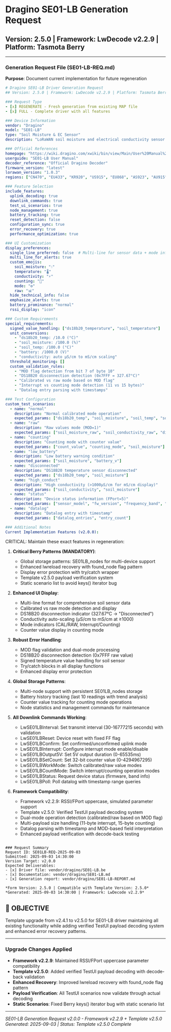 # Dragino SE01-LB Generation Request
## Version: 2.5.0 | Framework: LwDecode v2.2.9 | Platform: Tasmota Berry

---

### Generation Request File (SE01-LB-REQ.md)

**Purpose**: Document current implementation for future regeneration

```yaml
# Dragino SE01-LB Driver Generation Request
## Version: 2.5.0 | Framework: LwDecode v2.2.9 | Platform: Tasmota Berry

### Request Type
- [x] REGENERATE - Fresh generation from existing MAP file
- [x] FULL - Complete driver with all features

### Device Information
vendor: "Dragino"
model: "SE01-LB"
type: "Soil Moisture & EC Sensor"
description: "LoRaWAN soil moisture and electrical conductivity sensor with DS18B20 external temperature, calibrated/raw modes, and interrupt/counting operation"

### Official References
homepage: "https://wiki.dragino.com/xwiki/bin/view/Main/User%20Manual%20for%20LoRaWAN%20End%20Nodes/SE01-LB_LoRaWAN_Soil%20Moisture%26EC_Sensor_User_Manual/"
userguide: "SE01-LB User Manual"
decoder_reference: "Official Dragino Decoder"
firmware_version: "latest"
lorawan_version: "1.0.3"
regions: ["CN470", "EU433", "KR920", "US915", "EU868", "AS923", "AU915", "IN865"]

### Feature Selection
include_features:
  uplink_decoding: true
  downlink_commands: true
  test_ui_scenarios: true
  node_management: true
  battery_tracking: true
  reset_detection: false
  configuration_sync: true
  error_recovery: true
  performance_optimization: true

### UI Customization
display_preferences:
  single_line_preferred: false  # Multi-line for sensor data + mode info
  multi_line_for_alerts: true
  custom_emojis: 
    soil_moisture: "💧"
    temperature: "🌡️"
    conductivity: "⚡"
    counting: "🔢"
    mode: "⚙️"
    raw: "📊"
  hide_technical_info: false
  emphasize_alerts: true
  battery_prominance: "normal"
  rssi_display: "icon"

### Custom Requirements
special_requirements:
  signed_value_handling: ["ds18b20_temperature", "soil_temperature"]
  unit_conversions: 
    - "ds18b20_temp: /10.0 (°C)"
    - "soil_moisture: /100.0 (%)"
    - "soil_temp: /100.0 (°C)"
    - "battery: /1000.0 (V)"
    - "conductivity: auto µS/cm to mS/cm scaling"
  threshold_monitoring: []
  custom_validation_rules:
    - "MOD flag detection from bit 7 of byte 10"
    - "DS18B20 disconnection detection (0x7FFF = 327.67°C)"
    - "Calibrated vs raw mode based on MOD flag"
    - "Interrupt vs counting mode detection (11 vs 15 bytes)"
    - "Datalog entry parsing with timestamps"

### Test Configuration
custom_test_scenarios:
  - name: "normal"
    description: "Normal calibrated mode operation"
    expected_params: ["ds18b20_temp", "soil_moisture", "soil_temp", "soil_conductivity", "battery_v"]
  - name: "raw"
    description: "Raw values mode (MOD=1)"
    expected_params: ["soil_moisture_raw", "soil_conductivity_raw", "dielectric_constant_raw", "work_mode"]
  - name: "counting"
    description: "Counting mode with counter value"
    expected_params: ["count_value", "counting_mode", "soil_moisture"]
  - name: "low_battery"
    description: "Low battery warning condition"
    expected_params: ["soil_moisture", "battery_v"]
  - name: "disconnected"
    description: "DS18B20 temperature sensor disconnected"
    expected_params: ["ds18b20_temp", "soil_moisture"]
  - name: "high_conduct"
    description: "High conductivity (>1000µS/cm for mS/cm display)"
    expected_params: ["soil_conductivity", "soil_moisture"]
  - name: "status"
    description: "Device status information (FPort=5)"
    expected_params: ["sensor_model", "fw_version", "frequency_band", "battery_v"]
  - name: "datalog"
    description: "Datalog entry with timestamp"
    expected_params: ["datalog_entries", "entry_count"]

### Additional Notes
Current Implementation Features (v2.0.0):
```
CRITICAL: Maintain these exact features in regeneration:

1. **Critical Berry Patterns (MANDATORY)**:
   - Global storage patterns: SE01LB_nodes for multi-device support
   - Enhanced lwreload recovery with found_node flag pattern
   - Display error protection with try/catch wrapper
   - Template v2.5.0 payload verification system
   - Static scenario list to avoid keys() iterator bug

2. **Enhanced UI Display**:
   - Multi-line format for comprehensive soil sensor data
   - Calibrated vs raw mode detection and display
   - DS18B20 disconnection indicator (327.67°C → "Disconnected")
   - Conductivity auto-scaling (µS/cm to mS/cm at ≥1000)
   - Mode indicators (CAL/RAW, Interrupt/Counting)
   - Counter value display in counting mode

3. **Robust Error Handling**:
   - MOD flag validation and dual-mode processing
   - DS18B20 disconnection detection (0x7FFF raw value)
   - Signed temperature value handling for soil sensor
   - Try/catch blocks in all display functions
   - Enhanced display error protection

4. **Global Storage Patterns**:
   - Multi-node support with persistent SE01LB_nodes storage
   - Battery history tracking (last 10 readings with trend analysis)
   - Counter value tracking for counting mode operations
   - Node statistics and management commands for maintenance

5. **All Downlink Commands Working**:
   - LwSE01LBInterval: Set transmit interval (30-16777215 seconds) with validation
   - LwSE01LBReset: Device reset with fixed FF flag
   - LwSE01LBConfirm: Set confirmed/unconfirmed uplink mode
   - LwSE01LBInterrupt: Configure interrupt mode enable/disable
   - LwSE01LBOutput5V: Set 5V output duration (0-65535ms)
   - LwSE01LBSetCount: Set 32-bit counter value (0-4294967295)
   - LwSE01LBWorkMode: Switch calibrated/raw value modes
   - LwSE01LBCountMode: Switch interrupt/counting operation modes
   - LwSE01LBStatus: Request device status (firmware, band info)
   - LwSE01LBPoll: Poll datalog with timestamp range queries

6. **Framework Compatibility**:
   - Framework v2.2.9: RSSI/FPort uppercase, simulated parameter support
   - Template v2.5.0: Verified TestUI payload decoding system
   - Dual-mode operation detection (calibrated/raw based on MOD flag)
   - Multi-payload size handling (11-byte interrupt, 15-byte counting)
   - Datalog parsing with timestamp and MOD-based field interpretation
   - Enhanced payload verification with decode-back testing
```

### Request Summary
Request ID: SE01LB-REQ-2025-09-03
Submitted: 2025-09-03 14:30:00
Version Target: v2.0.0
Expected Deliverables:
- [x] Driver file: vendor/dragino/SE01-LB.be
- [x] Documentation: vendor/dragino/SE01-LB.md
- [x] Generation report: vendor/dragino/SE01-LB-REPORT.md

*Form Version: 2.5.0 | Compatible with Template Version: 2.5.0*
*Generated: 2025-09-03 14:30:00 | Framework: LwDecode v2.2.9*
```

## 🎯 OBJECTIVE
Template upgrade from v2.4.1 to v2.5.0 for SE01-LB driver maintaining all existing functionality while adding verified TestUI payload decoding system and enhanced error recovery patterns.

---

### Upgrade Changes Applied
- **Framework v2.2.9**: Maintained RSSI/FPort uppercase parameter compatibility
- **Template v2.5.0**: Added verified TestUI payload decoding with decode-back validation
- **Enhanced Recovery**: Improved lwreload recovery with found_node flag pattern
- **Payload Verification**: All TestUI scenarios now validate through actual decoding
- **Static Scenarios**: Fixed Berry keys() iterator bug with static scenario list

---
*SE01-LB Generation Request v2.0.0 - Framework v2.2.9 + Template v2.5.0*
*Generated: 2025-09-03 | Status: Template v2.5.0 Complete*
